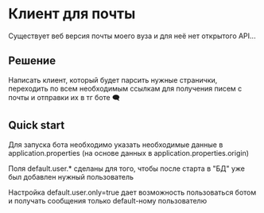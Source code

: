 # Клиент для почты
Существует веб версия почты моего вуза и для неё нет открытого API...</br>

## Решение 
Написать клиент, который будет парсить нужные странички, переходить по всем необходимым ссылкам для получения писем с почты и отправки их в тг боте 🗨️

## Quick start
Для запуска бота необходимо указать необходимые данные в application.properties (на основе данных в application.properties.origin)

Поля default.user.* сделаны для того, чтобы после старта в "БД" уже был добавлен нужный пользователь

Настройка default.user.only=true дает возможность пользоваться ботом и получать сообщения только default-ному пользователю



